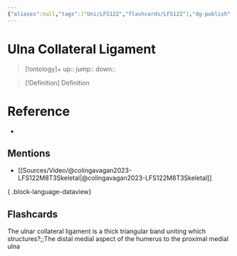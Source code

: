 ```yaml
---
{"aliases":null,"tags":["Uni/LFS122","flashcards/LFS122"],"dg-publish":true,"permalink":"/cards/ulna-collateral-ligament/","dgPassFrontmatter":true}
---
```


# Ulna Collateral Ligament

> [!ontology]+
> up:: 
> jump:: 
> down:: 

> [!Definition] Definition

# Reference

- 

## Mentions

- [[Sources/Video/@colingavagan2023-LFS122M8T3Skeletal\|@colingavagan2023-LFS122M8T3Skeletal]]

{ .block-language-dataview}

## Flashcards

The ulnar collateral ligament is a thick triangular band uniting which structures?;;The distal medial aspect of the humerus to the proximal medial ulna
<!--SR:!2023-10-31,8,250-->